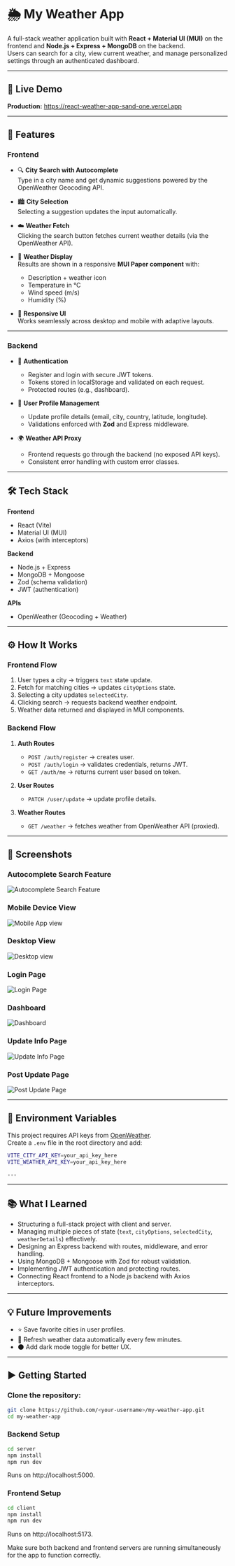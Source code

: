 # 🌦️ My Weather App

A full-stack weather application built with **React + Material UI (MUI)** on the frontend and **Node.js + Express + MongoDB** on the backend.  
Users can search for a city, view current weather, and manage personalized settings through an authenticated dashboard.


---

## 🔗 Live Demo

**Production:** https://react-weather-app-sand-one.vercel.app

---

## 🚀 Features


### Frontend
- 🔍 **City Search with Autocomplete**  
  Type in a city name and get dynamic suggestions powered by the OpenWeather Geocoding API.

- 🏙️ **City Selection**  
  Selecting a suggestion updates the input automatically.

- ☁️ **Weather Fetch**  
  Clicking the search button fetches current weather details (via the OpenWeather API).

- 📄 **Weather Display**  
  Results are shown in a responsive **MUI Paper component** with:
  - Description + weather icon  
  - Temperature in °C  
  - Wind speed (m/s)  
  - Humidity (%)  

- 📱 **Responsive UI**  
  Works seamlessly across desktop and mobile with adaptive layouts.

---

### Backend
- 🔐 **Authentication**  
  - Register and login with secure JWT tokens.  
  - Tokens stored in localStorage and validated on each request.  
  - Protected routes (e.g., dashboard).  

- 🧑 **User Profile Management**  
  - Update profile details (email, city, country, latitude, longitude).  
  - Validations enforced with **Zod** and Express middleware.  

- 🌍 **Weather API Proxy**  
  - Frontend requests go through the backend (no exposed API keys).  
  - Consistent error handling with custom error classes. 
---

## 🛠️ Tech Stack

**Frontend**
- React (Vite)  
- Material UI (MUI)  
- Axios (with interceptors)  

**Backend**
- Node.js + Express  
- MongoDB + Mongoose  
- Zod (schema validation)  
- JWT (authentication)  

**APIs**
- OpenWeather (Geocoding + Weather)  

---

## ⚙️ How It Works

### Frontend Flow
1. User types a city → triggers `text` state update.  
2. Fetch for matching cities → updates `cityOptions` state.  
3. Selecting a city updates `selectedCity`.  
4. Clicking search → requests backend weather endpoint.  
5. Weather data returned and displayed in MUI components.  

### Backend Flow
1. **Auth Routes**  
   - `POST /auth/register` → creates user.  
   - `POST /auth/login` → validates credentials, returns JWT.  
   - `GET /auth/me` → returns current user based on token.  

2. **User Routes**  
   - `PATCH /user/update` → update profile details.  

3. **Weather Routes**  
   - `GET /weather` → fetches weather from OpenWeather API (proxied). 

---

## 📸 Screenshots

### Autocomplete Search Feature
![Autocomplete Search Feature](./client/src/App_Screenshots/Autcomplete%20Search%20Feature.jpg)  

### Mobile Device View
![Mobile App view](./client/src/App_Screenshots/Mobile%20View.jpg)

### Desktop View
![Desktop view](./client/src/App_Screenshots/Desktop%20View.jpg)  

### Login Page
![Login Page](./client/src/App_Screenshots/Login_Page.jpg)  

### Dashboard
![Dashboard](./client/src/App_Screenshots/Dashboard.jpg)  

### Update Info Page
![Update Info Page](./client/src/App_Screenshots/Update_User_Info_Page.jpg) 

### Post Update Page
![Post Update Page](./client/src/App_Screenshots/PostUpdate_Dashboard%20.jpg)  

---

## 🔑 Environment Variables

This project requires API keys from [OpenWeather](https://openweathermap.org/api).  
Create a `.env` file in the root directory and add:

```bash
VITE_CITY_API_KEY=your_api_key_here
VITE_WEATHER_API_KEY=your_api_key_here

---

```

---

## 📚 What I Learned

- Structuring a full-stack project with client and server.  
- Managing multiple pieces of state (`text`, `cityOptions`, `selectedCity`, `weatherDetails`) effectively.  
- Designing an Express backend with routes, middleware, and error handling.
- Using MongoDB + Mongoose with Zod for robust validation. 
- Implementing JWT authentication and protecting routes.
- Connecting React frontend to a Node.js backend with Axios interceptors.

---

## 💡 Future Improvements

- ⭐ Save favorite cities in user profiles.  
- 🔄 Refresh weather data automatically every few minutes.  
- 🌑 Add dark mode toggle for better UX.  

---

## ▶️ Getting Started

### Clone the repository:

```bash
git clone https://github.com/<your-username>/my-weather-app.git
cd my-weather-app
```

### Backend Setup

```bash
cd server
npm install
npm run dev
```
Runs on http://localhost:5000.

### Frontend Setup

```bash
cd client
npm install
npm run dev
```
Runs on http://localhost:5173.

Make sure both backend and frontend servers are running simultaneously for the app to function correctly.




